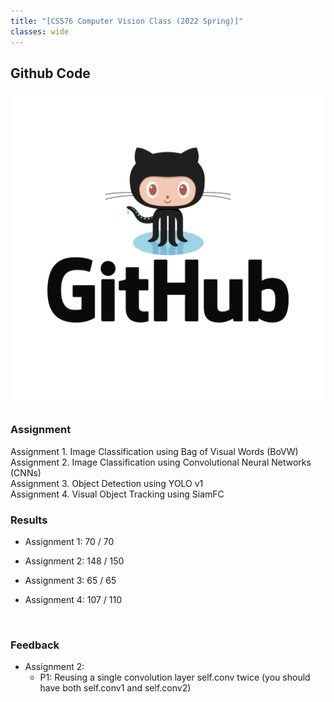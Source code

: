 ```yaml
---
title: "[CS576 Computer Vision Class (2022 Spring)]"
classes: wide
---
```


## Github Code 
[![Github_Page](https://github.com/SungJaeShin/SungjaeShin.github.io/blob/main/assets/images/github_logo.png)](https://github.com/SungJaeShin/CS576-Computer-Vision.git)


### Assignment

Assignment 1. Image Classification using Bag of Visual Words (BoVW) \
Assignment 2. Image Classification using Convolutional Neural Networks (CNNs) \
Assignment 3. Object Detection using YOLO v1 \
Assignment 4. Visual Object Tracking using SiamFC 


### Results 
- Assignment 1: 70  / 70
- Assignment 2: 148 / 150 
- Assignment 3: 65  / 65
- Assignment 4: 107 / 110

  <figure class="align-center">
    <img src="{{ site.url }}{{ site.baseurl }}/assets/images/cs576_results.png" alt="">
  </figure> 

### Feedback
- Assignment 2: 
  * P1: Reusing a single convolution layer self.conv twice (you should have both self.conv1 and self.conv2)